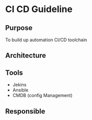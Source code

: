 # CI CD Guideline

## Purpose
To build up automation CI/CD toolchain

## Architecture

## Tools

 - Jekins
 - Ansible
 - CMDB (config Management)

## Responsible

